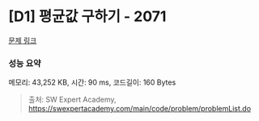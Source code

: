 # [D1] 평균값 구하기 - 2071 

[문제 링크](https://swexpertacademy.com/main/code/problem/problemDetail.do?contestProbId=AV5QRnJqA5cDFAUq) 

### 성능 요약

메모리: 43,252 KB, 시간: 90 ms, 코드길이: 160 Bytes



> 출처: SW Expert Academy, https://swexpertacademy.com/main/code/problem/problemList.do